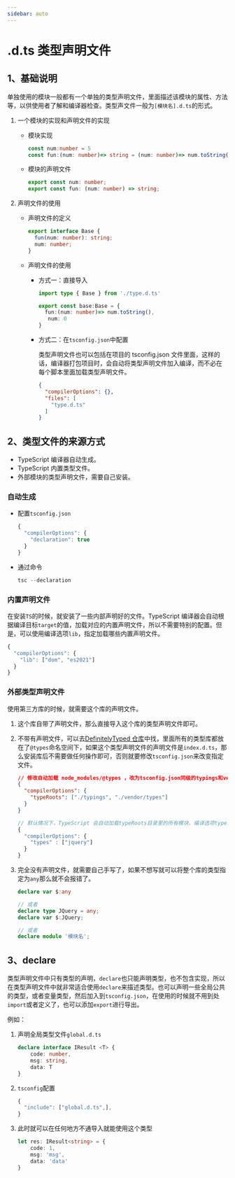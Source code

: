 ```yaml
---
sidebar: auto
---
```


# .d.ts 类型声明文件

## 1、基础说明 

单独使用的模块一般都有一个单独的类型声明文件，里面描述该模块的属性、方法等，以供使用者了解和编译器检查。类型声文件一般为`[模块名].d.ts`的形式。

1. 一个模块的实现和声明文件的实现

   * 模块实现

     ```typescript
     const num:number = 5
     const fun:(num: number)=> string = (num: number)=> num.toString()
     ```

   * 模块的声明文件

     ```typescript
     export const num: number;
     export const fun: (num: number) => string;
     ```

2. 声明文件的使用

   * 声明文件的定义

     ```typescript
     export interface Base {
       fun(num: number): string;
       num: number;
     }
     ```

   * 声明文件的使用

     * 方式一：直接导入

       ```typescript
       import type { Base } from './type.d.ts'
       
       export const base:Base = {
         fun:(num: number)=> num.toString(),
          num: 0
       }
       ```

     * 方式二：在`tsconfig.json`中配置

       类型声明文件也可以包括在项目的 tsconfig.json 文件里面，这样的话，编译器打包项目时，会自动将类型声明文件加入编译，而不必在每个脚本里面加载类型声明文件。

       ```json
       {
         "compilerOptions": {},
         "files": [
           "type.d.ts"
         ]
       }
       ```

## 2、类型文件的来源方式

- TypeScript 编译器自动生成。
- TypeScript 内置类型文件。
- 外部模块的类型声明文件，需要自己安装。

### 自动生成

* 配置`tsconfig.json`

  ```typescript
  {
    "compilerOptions": {
      "declaration": true
    }
  }
  ```

* 通过命令

  ```typescript
  tsc --declaration
  ```

### 内置声明文件

在安装`TS`的时候，就安装了一些内部声明好的文件。TypeScript 编译器会自动根据编译目标`target`的值，加载对应的内置声明文件，所以不需要特别的配置。但是，可以使用编译选项`lib`，指定加载哪些内置声明文件。

```typescript
{
  "compilerOptions": {
    "lib": ["dom", "es2021"]
  }
}
```

### 外部类型声明文件

使用第三方库的时候，就需要这个库的声明文件。

1. 这个库自带了声明文件，那么直接导入这个库的类型声明文件即可。

2. 不带有声明文件，可以去[DefinitelyTyped 仓库](https://github.com/DefinitelyTyped/DefinitelyTyped)中找，里面所有的类型库都放在了`@types`命名空间下，如果这个类型声明文件的声明文件是`index.d.ts`，那么安装库后不需要做任何操作即可，否则就要修改`tsconfig.json`来改变指定文件。

   ```json
   // 修改自动加载 node_modules/@types ，改为tsconfig.json同级的typings和vendor/types子目录，加载类型模块
   {
     "compilerOptions": {
       "typeRoots": ["./typings", "./vendor/types"]
     }
   }
   ```

   ```typescript
   // 默认情况下，TypeScript 会自动加载typeRoots目录里的所有模块，编译选项types可以指定加载哪些模块。
   {
     "compilerOptions": {
       "types" : ["jquery"]
     }
   }
   ```

3. 完全没有声明文件，就需要自己手写了，如果不想写就可以将整个库的类型指定为`any`那么就不会报错了。

   ```typescript
   declare var $:any
   
   // 或者
   declare type JQuery = any;
   declare var $:JQuery;
   
   // 或者
   declare module '模块名';
   ```

## 3、declare

类型声明文件中只有类型的声明，`declare`也只能声明类型，也不包含实现，所以在类型声明文件中就非常适合使用`declare`来描述类型。也可以声明一些全局公共的类型，或者变量类型，然后加入到`tsconfig.json`，在使用的时候就不用到处`import`或者定义了，也可以添加`export`进行导出。

例如：

1. 声明全局类型文件`global.d.ts`

   ```typescript
   declare interface IResult <T> {
       code: number,
       msg: string,
       data: T
   }
   ```

2. `tsconfig`配置

   ```typescript
   {
     "include": ["global.d.ts",],
   }
   ```

3. 此时就可以在任何地方不通导入就能使用这个类型

   ```typescript
   let res: IResult<string> = {
       code: 1,
       msg: 'msg',
       data: 'data'
   }
   ```

